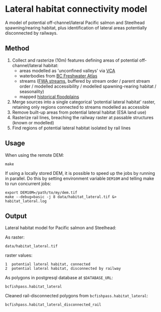 # Lateral habitat connectivity model

A model of potential off-channel/lateral Pacific salmon and Steelhead spawning/rearing habitat, plus identification of lateral areas potentially disconnected by railways.


## Method

1. Collect and rasterize (10m) features defining areas of potential off-channel/lateral habitat:
    - areas modelled as 'unconfined valleys' via [VCA](valley_confinement.md)
    - waterbodies from [BC Freshwater Atlas](https://github.com/smnorris/fwapg)
    - streams ([FWA streams](https://github.com/smnorris/fwapg), buffered by stream order / parent stream order / modelled accessibility / modelled spawning-rearing habitat / seasonality)
    - mapped [historical floodplains](https://catalogue.data.gov.bc.ca/dataset/mapped-floodplains-in-bc-historical)
2. Merge sources into a single categorical 'potential lateral habitat' raster, retaining only regions connected to streams modelled as accessible
3. Remove built-up areas from potential lateral habitat (ESA land use)
4. Rasterize rail lines, breaching the railway raster at passable structures (known or modelled)
5. Find regions of potential lateral habitat isolated by rail lines

## Usage

When using the remote DEM:

    make

If using a locally stored DEM, it is possible to speed up the jobs by running in parallel.
Do this by setting environment variable `DEM10M` and telling make to run concurrent jobs:

    export DEM10M=/path/to/my/dem.tif
    make --debug=basic -j 8 data/habitat_lateral.tif &> habitat_lateral.log

## Output

Lateral habitat model for Pacific salmon and Steelhead:

As raster:

    data/habitat_lateral.tif

raster values:

    1  potential lateral habitat, connected
    2  potential lateral habitat, disconnected by railway


As polygons in postgresql database at `$DATABASE_URL`:

    bcfishpass.habitat_lateral    

Cleaned rail-disconnected polygons from `bcfishpass.habitat_lateral`:

    bcfishpass.habitat_lateral_disconnected_rail